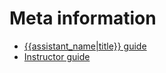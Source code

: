 # Meta information

- [{{assistant_name|title}} guide](meta/assistant_guide.md)
- [Instructor guide](meta/instructor_guide.md)